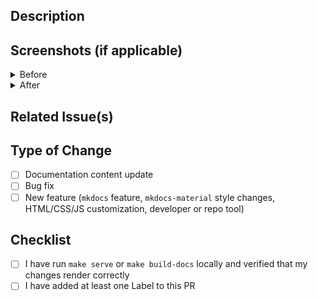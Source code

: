 ## Description
<!-- Describe your changes in detail -->

## Screenshots (if applicable)
<details>
<summary>Before</summary>

<!-- Add your "before" screenshots here via paste and ![]() image link/include syntax -->

</details>

<details>
<summary>After</summary>

<!-- Add your "after" screenshots here -->

</details>

## Related Issue(s)
<!-- If this PR is related to an issue, please link it here, e.g. "#1" -->

## Type of Change
<!-- Please check the one that applies to this PR using "x". -->
- [ ] Documentation content update
- [ ] Bug fix
- [ ] New feature (`mkdocs` feature, `mkdocs-material` style changes, HTML/CSS/JS customization, developer or repo tool)

## Checklist
<!-- Please check the items that apply to this PR using "x". -->
- [ ] I have run `make serve` or `make build-docs` locally and verified that my changes render correctly
- [ ] I have added at least one Label to this PR
